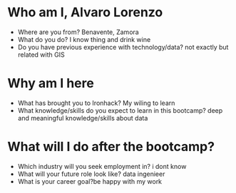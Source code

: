 # Who am I, Alvaro Lorenzo	

* Where are you from? Benavente, Zamora
* What do you do? I know thing and drink wine
* Do you have previous experience with technology/data? not exactly but related with GIS

# Why am I here

* What has brought you to Ironhack? My wiling to learn
* What knowledge/skills do you expect to learn in this bootcamp? deep and meaningful knowledge/skills about data

# What will I do after the bootcamp?

* Which industry will you seek employment in? i dont know
* What will your future role look like? data ingenieer
* What is your career goal?be happy with my work